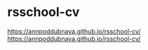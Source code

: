 # rsschool-cv
https://annpoddubnaya.github.io/rsschool-cv/
https://annpoddubnaya.github.io/rsschool-cv/
